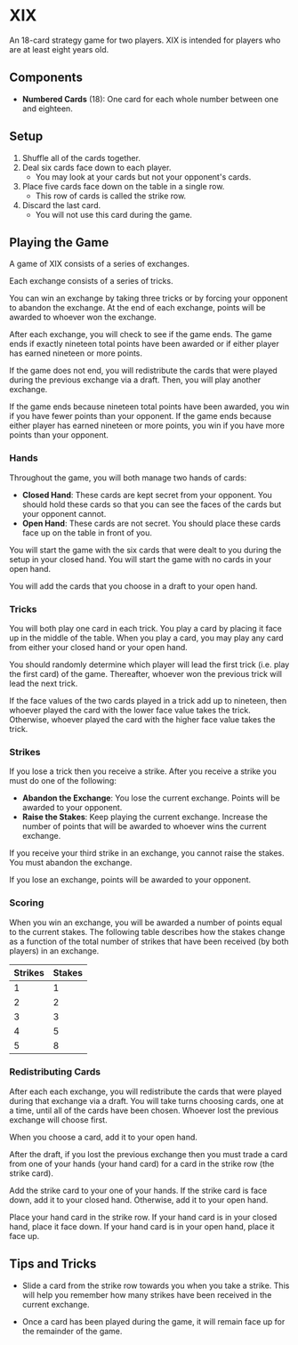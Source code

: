 # XIX
An 18-card strategy game for two players.
XIX is intended for players who are at least eight years old.

## Components
  - **Numbered Cards** (18): One card for each whole number between one and eighteen.

## Setup
  1. Shuffle all of the cards together.
  2. Deal six cards face down to each player.
     - You may look at your cards but not your opponent's cards.
  3. Place five cards face down on the table in a single row.
     - This row of cards is called the strike row.
  4. Discard the last card.
     - You will not use this card during the game.

## Playing the Game
A game of XIX consists of a series of exchanges.

Each exchange consists of a series of tricks.

You can win an exchange by taking three tricks or by forcing your opponent to abandon the exchange.
At the end of each exchange, points will be awarded to whoever won the exchange.

After each exchange, you will check to see if the game ends. The game ends if exactly nineteen total points have been awarded or if either player has earned nineteen or more points.

If the game does not end, you will redistribute the cards that were played during the previous exchange via a draft. Then, you will play another exchange.

If the game ends because nineteen total points have been awarded, you win if you have fewer points than your opponent. If the game ends because either player has earned nineteen or more points, you win if you have more points than your opponent.

### Hands
Throughout the game, you will both manage two hands of cards:
  - **Closed Hand**: These cards are kept secret from your opponent. You should hold these cards so that you can see the faces of the cards but your opponent cannot.
  - **Open Hand**: These cards are not secret. You should place these cards face up on the table in front of you.

You will start the game with the six cards that were dealt to you during the setup in your closed hand.  You will start the game with no cards in your open hand.

You will add the cards that you choose in a draft to your open hand.

### Tricks
You will both play one card in each trick.
You play a card by placing it face up in the middle of the table.
When you play a card, you may play any card from either your closed hand or your open hand.

You should randomly determine which player will lead the first trick (i.e. play the first card) of the game. Thereafter, whoever won the previous trick will lead the next trick.

If the face values of the two cards played in a trick add up to nineteen, then whoever played the card with the lower face value takes the trick. Otherwise, whoever played the card with the higher face value takes the trick.

### Strikes
If you lose a trick then you receive a strike.
After you receive a strike you must do one of the following:
  - **Abandon the Exchange**: You lose the current exchange. Points will be awarded to your opponent.
  - **Raise the Stakes**: Keep playing the current exchange. Increase the number of points that will be awarded to whoever wins the current exchange.

If you receive your third strike in an exchange, you cannot raise the stakes. You must abandon the exchange.

If you lose an exchange, points will be awarded to your opponent.

### Scoring
When you win an exchange, you will be awarded a number of points equal to the current stakes.
The following table describes how the stakes change as a function of the total number of strikes that have been received (by both players) in an exchange.

| Strikes | Stakes|
|---------|--------|
| 1 | 1 |
| 2 | 2 |
| 3 | 3 |
| 4 | 5 |
| 5 | 8 |

### Redistributing Cards
After each each exchange, you will redistribute the cards that were played during that exchange via a draft. You will take turns choosing cards, one at a time, until all of the cards have been chosen.
Whoever lost the previous exchange will choose first.

When you choose a card, add it to your open hand.

After the draft, if you lost the previous exchange then you must trade a card from one of your hands (your hand card) for a card in the strike row (the strike card).

Add the strike card to your one of your hands. If the strike card is face down, add it to your closed hand. Otherwise, add it to your open hand.

Place your hand card in the strike row. If your hand card is in your closed hand, place it face down. If your hand card is in your open hand, place it face up.

## Tips and Tricks
  - Slide a card from the strike row towards you when you take a strike. This will help you remember how many strikes have been received in the current exchange.

  - Once a card has been played during the game, it will remain face up for the remainder of the game.
